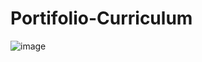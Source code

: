 # Portifolio-Curriculum
![image](https://github.com/user-attachments/assets/e6965698-d578-48a9-aab3-e9da0faf4a24)
